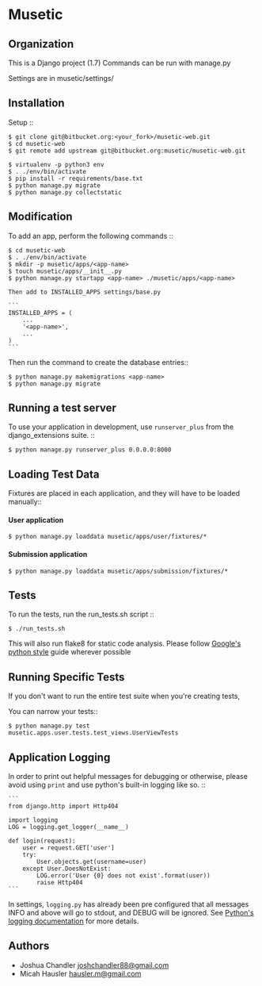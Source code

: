 Musetic
=======

Organization
------------

This is a Django project (1.7) Commands can be run with manage.py

Settings are in musetic/settings/

Installation
------------
Setup ::

    $ git clone git@bitbucket.org:<your_fork>/musetic-web.git
    $ cd musetic-web
    $ git remote add upstream git@bitbucket.org:musetic/musetic-web.git

    $ virtualenv -p python3 env
    $ . ./env/bin/activate
    $ pip install -r requirements/base.txt
    $ python manage.py migrate
    $ python manage.py collectstatic


Modification
------------

To add an app, perform the following commands ::

    $ cd musetic-web
    $ . ./env/bin/activate
    $ mkdir -p musetic/apps/<app-name>
    $ touch musetic/apps/__init__.py
    $ python manage.py startapp <app-name> ./musetic/apps/<app-name>

    Then add to INSTALLED_APPS settings/base.py

    ```
    INSTALLED_APPS = (
        ...
        '<app-name>',
        ...
    )
    ```

Then run the command to create the database entries::

    $ python manage.py makemigrations <app-name>
    $ python manage.py migrate


Running a test server
---------------------

To use your application in development, use `runserver_plus` from the
django_extensions suite. ::

    $ python manage.py runserver_plus 0.0.0.0:8000


Loading Test Data
-----------------
Fixtures are placed in each application, and they will have to be loaded manually::
    
#### User application ####
    $ python manage.py loaddata musetic/apps/user/fixtures/*

#### Submission application ####
    $ python manage.py loaddata musetic/apps/submission/fixtures/*


Tests
-----

To run the tests, run the run_tests.sh script ::

    $ ./run_tests.sh

This will also run flake8 for static code analysis. Please
follow [Google's python style](http://google-styleguide.googlecode.com/svn/trunk/pyguide.html)
guide wherever possible


Running Specific Tests
--------------
If you don't want to run the entire test suite when you're creating tests,

You can narrow your tests::
    
    $ python manage.py test musetic.apps.user.tests.test_views.UserViewTests


Application Logging
-------------------

In order to print out helpful messages for debugging or otherwise, please avoid
using `print` and use python's built-in logging like so. ::

    ```
    from django.http import Http404

    import logging
    LOG = logging.get_logger(__name__)

    def login(request):
        user = request.GET['user']
        try:
            User.objects.get(username=user)
        except User.DoesNotExist:
            LOG.error('User {0} does not exist'.format(user))
            raise Http404
    ```

In settings, `logging.py` has already been pre configured that all messages INFO
and above will go to stdout, and DEBUG will be ignored. See
[Python's logging documentation](https://docs.python.org/2/library/logging.html)
for more details.


Authors
-------
- Joshua Chandler <joshchandler88@gmail.com>
- Micah Hausler <hausler.m@gmail.com>
